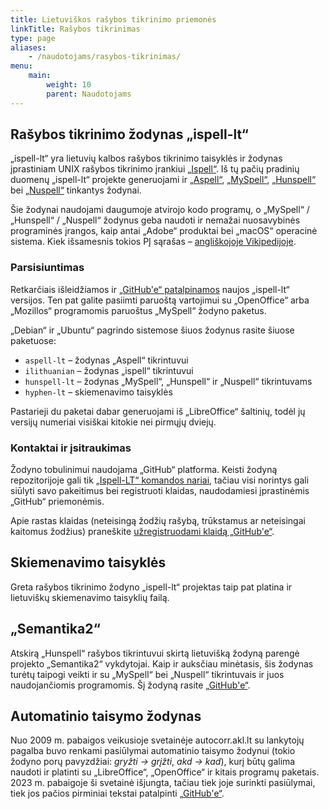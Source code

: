 ```yaml
---
title: Lietuviškos rašybos tikrinimo priemonės
linkTitle: Rašybos tikrinimas
type: page
aliases:
    - /naudotojams/rasybos-tikrinimas/
menu:
    main:
        weight: 10
        parent: Naudotojams
---
```


Rašybos tikrinimo žodynas „ispell-lt“
-------------------------------------

„ispell-lt“ yra lietuvių kalbos rašybos tikrinimo taisyklės ir žodynas įprastiniam UNIX rašybos tikrinimo
įrankiui [„Ispell“](http://fmg-www.cs.ucla.edu/geoff/ispell.html). Iš tų pačių pradinių duomenų „ispell-lt“ projekte generuojami
ir [„Aspell“](http://aspell.net/), [„MySpell“](http://code.google.com/a/apache-extras.org/p/ooo-myspell/),
[„Hunspell“](http://hunspell.sourceforge.net/) bei [„Nuspell“](https://nuspell.github.io/) tinkantys žodynai.

Šie žodynai naudojami daugumoje atvirojo kodo programų, o „MySpell“ / „Hunspell“ / „Nuspell“ žodynus geba naudoti ir
nemažai nuosavybinės programinės įrangos, kaip antai „Adobe“ produktai bei „macOS“ operacinė sistema.
Kiek išsamesnis tokios PĮ sąrašas – [angliškojoje Vikipedijoje](https://en.wikipedia.org/wiki/Hunspell).

### Parsisiuntimas

Retkarčiais išleidžiamos ir [„GitHub'e“ patalpinamos](https://github.com/ispell-lt/ispell-lt/releases) naujos
„ispell-lt“ versijos. Ten pat galite pasiimti paruoštą vartojimui su „OpenOffice“ arba „Mozillos“ programomis paruoštus
„MySpell“ žodyno paketus.

„Debian“ ir „Ubuntu“ pagrindo sistemose šiuos žodynus rasite šiuose paketuose:

* `aspell-lt` – žodynas „Aspell“ tikrintuvui
* `ilithuanian` – žodynas „ispell“ tikrintuvui
* `hunspell-lt` – žodynas „MySpell“, „Hunspell“ ir „Nuspell“ tikrintuvams
* `hyphen-lt` – skiemenavimo taisyklės

Pastarieji du paketai dabar generuojami iš „LibreOffice“ šaltinių, todėl jų versijų numeriai visiškai kitokie nei
pirmųjų dviejų.

### Kontaktai ir įsitraukimas

Žodyno tobulinimui naudojama „GitHub“ platforma. Keisti žodyną repozitorijoje gali
tik [„Ispell-LT“ komandos nariai](https://github.com/ispell-lt), tačiau visi norintys gali siūlyti savo pakeitimus bei
registruoti klaidas, naudodamiesi įprastinėmis „GitHub“ priemonėmis.

Apie rastas klaidas (neteisingą žodžių rašybą, trūkstamus ar neteisingai kaitomus žodžius)
praneškite [užregistruodami klaidą „GitHub'e“](https://github.com/ispell-lt/ispell-lt/issues).

Skiemenavimo taisyklės
----------------------

Greta rašybos tikrinimo žodyno „ispell-lt“ projektas taip pat platina ir lietuviškų skiemenavimo taisyklių failą.

„Semantika2“
------------

Atskirą „Hunspell“ rašybos tikrintuvui skirtą lietuvišką žodyną parengė projekto „Semantika2“ vykdytojai. Kaip ir
auksčiau minėtasis, šis žodynas turėtų taipogi veikti ir su „MySpell“ bei „Nuspell“ tikrintuvais ir juos naudojančiomis
programomis. Šį žodyną rasite [„GitHub'e“](https://github.com/Semantika2/Hunspell-Zodynai-ir-gramatika-v.45).

Automatinio taisymo žodynas
---------------------------

Nuo 2009 m. pabaigos veikusioje svetainėje autocorr.akl.lt su lankytojų pagalba buvo renkami pasiūlymai automatinio
taisymo žodynui (tokio žodyno porų pavyzdžiai: _gryžti → grįžti_, _akd → kad_), kurį būtų galima naudoti ir platinti su
„LibreOffice“, „OpenOffice“ ir kitais programų paketais. 2023 m. pabaigoje ši svetainė išjungta, tačiau tiek joje
surinkti pasiūlymai, tiek jos pačios pirminiai tekstai
patalpinti [„GitHub'e“](https://github.com/rimas-kudelis/autocorr-lt).
